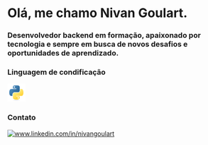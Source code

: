 <h1 style="text-align: left;">Olá, me chamo Nivan Goulart.</h1>
<h3 style="text-align: left;">Desenvolvedor backend em formação, apaixonado por tecnologia e sempre em busca de novos desafios e oportunidades de aprendizado.</h3>




<h3 align="left">Linguagem de condificação</h3>
<p align="left"> <a href="https://www.python.org" target="_blank" rel="noreferrer"> <img src="https://raw.githubusercontent.com/devicons/devicon/master/icons/python/python-original.svg" alt="python" width="40" height="40"/> </a> </p>

<h3 align="left">Contato</h3>
<p align="left">
<a href="https://linkedin.com/in/www.linkedin.com/in/nivangoulart" target="blank"><img align="center" src="https://raw.githubusercontent.com/rahuldkjain/github-profile-readme-generator/master/src/images/icons/Social/linked-in-alt.svg" alt="www.linkedin.com/in/nivangoulart" height="30" width="40" /></a>
</p>
